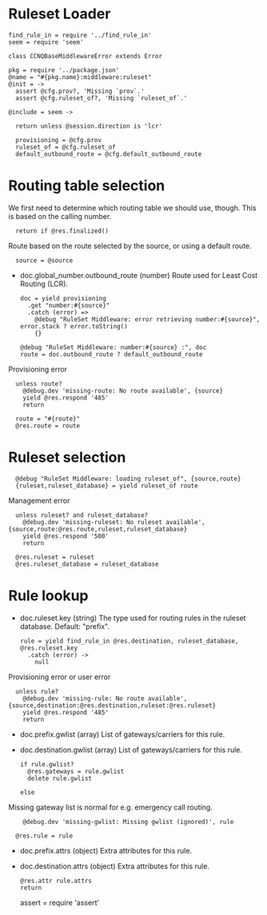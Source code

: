 Ruleset Loader
==============

    find_rule_in = require '../find_rule_in'
    seem = require 'seem'

    class CCNQBaseMiddlewareError extends Error

    pkg = require '../package.json'
    @name = "#{pkg.name}:middleware:ruleset"
    @init = ->
      assert @cfg.prov?, 'Missing `prov`.'
      assert @cfg.ruleset_of?, 'Missing `ruleset_of`.'

    @include = seem ->

      return unless @session.direction is 'lcr'

      provisioning = @cfg.prov
      ruleset_of = @cfg.ruleset_of
      default_outbound_route = @cfg.default_outbound_route

Routing table selection
=======================

We first need to determine which routing table we should use, though.
This is based on the calling number.

      return if @res.finalized()

Route based on the route selected by the source, or using a default route.

      source = @source

* doc.global_number.outbound_route (number) Route used for Least Cost Routing (LCR).

      doc = yield provisioning
        .get "number:#{source}"
        .catch (error) =>
          @debug "RuleSet Middleware: error retrieving number:#{source}", error.stack ? error.toString()
          {}

      @debug "RuleSet Middleware: number:#{source} :", doc
      route = doc.outbound_route ? default_outbound_route

Provisioning error

      unless route?
        @debug.dev 'missing-route: No route available', {source}
        yield @res.respond '485'
        return

      route = "#{route}"
      @res.route = route

Ruleset selection
=================

      @debug "RuleSet Middleware: loading ruleset_of", {source,route}
      {ruleset,ruleset_database} = yield ruleset_of route

Management error

      unless ruleset? and ruleset_database?
        @debug.dev 'missing-ruleset: No ruleset available', {source,route:@res.route,ruleset,ruleset_database}
        yield @res.respond '500'
        return

      @res.ruleset = ruleset
      @res.ruleset_database = ruleset_database

Rule lookup
===========

* doc.ruleset.key (string) The type used for routing rules in the ruleset database. Default: "prefix".

      rule = yield find_rule_in @res.destination, ruleset_database, @res.ruleset.key
        .catch (error) ->
          null

Provisioning error or user error

      unless rule?
        @debug.dev 'missing-rule: No route available', {source,destination:@res.destination,ruleset:@res.ruleset}
        yield @res.respond '485'
        return

* doc.prefix.gwlist (array) List of gateways/carriers for this rule.
* doc.destination.gwlist (array) List of gateways/carriers for this rule.

      if rule.gwlist?
        @res.gateways = rule.gwlist
        delete rule.gwlist

      else

Missing gateway list is normal for e.g. emergency call routing.

        @debug.dev 'missing-gwlist: Missing gwlist (ignored)', rule

      @res.rule = rule

* doc.prefix.attrs (object) Extra attributes for this rule.
* doc.destination.attrs (object) Extra attributes for this rule.

      @res.attr rule.attrs
      return

    assert = require 'assert'
